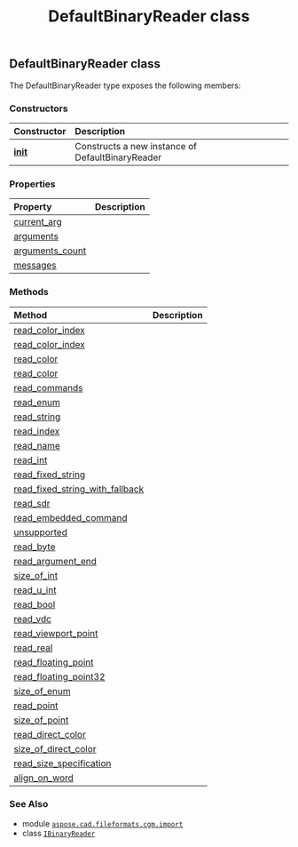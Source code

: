 ﻿---
title: DefaultBinaryReader class
second_title: Aspose.CAD for Python via .NET API References
description: 
type: docs
weight: 10
url: /python-net/aspose.cad.fileformats.cgm.import/defaultbinaryreader/
is_root: false
---

## DefaultBinaryReader class



The DefaultBinaryReader type exposes the following members:

### Constructors
| Constructor | Description |
| :- | :- |
| [__init__](/cad/python-net/aspose.cad.fileformats.cgm.import/defaultbinaryreader/__init__/#io.RawIOBase-aspose.cad.fileformats.cgm.CgmFile-aspose.cad.fileformats.cgm.import.ICommandFactory) | Constructs a new instance of DefaultBinaryReader |


### Properties
| Property | Description |
| :- | :- |
| [current_arg](/cad/python-net/aspose.cad.fileformats.cgm.import/defaultbinaryreader/current_arg) |  |
| [arguments](/cad/python-net/aspose.cad.fileformats.cgm.import/defaultbinaryreader/arguments) |  |
| [arguments_count](/cad/python-net/aspose.cad.fileformats.cgm.import/defaultbinaryreader/arguments_count) |  |
| [messages](/cad/python-net/aspose.cad.fileformats.cgm.import/defaultbinaryreader/messages) |  |


### Methods
| Method | Description |
| :- | :- |
| [read_color_index](/cad/python-net/aspose.cad.fileformats.cgm.import/defaultbinaryreader/read_color_index/#) |  |
| [read_color_index](/cad/python-net/aspose.cad.fileformats.cgm.import/defaultbinaryreader/read_color_index/#int) |  |
| [read_color](/cad/python-net/aspose.cad.fileformats.cgm.import/defaultbinaryreader/read_color/#) |  |
| [read_color](/cad/python-net/aspose.cad.fileformats.cgm.import/defaultbinaryreader/read_color/#int) |  |
| [read_commands](/cad/python-net/aspose.cad.fileformats.cgm.import/defaultbinaryreader/read_commands/#) |  |
| [read_enum](/cad/python-net/aspose.cad.fileformats.cgm.import/defaultbinaryreader/read_enum/#) |  |
| [read_string](/cad/python-net/aspose.cad.fileformats.cgm.import/defaultbinaryreader/read_string/#) |  |
| [read_index](/cad/python-net/aspose.cad.fileformats.cgm.import/defaultbinaryreader/read_index/#) |  |
| [read_name](/cad/python-net/aspose.cad.fileformats.cgm.import/defaultbinaryreader/read_name/#) |  |
| [read_int](/cad/python-net/aspose.cad.fileformats.cgm.import/defaultbinaryreader/read_int/#) |  |
| [read_fixed_string](/cad/python-net/aspose.cad.fileformats.cgm.import/defaultbinaryreader/read_fixed_string/#) |  |
| [read_fixed_string_with_fallback](/cad/python-net/aspose.cad.fileformats.cgm.import/defaultbinaryreader/read_fixed_string_with_fallback/#int) |  |
| [read_sdr](/cad/python-net/aspose.cad.fileformats.cgm.import/defaultbinaryreader/read_sdr/#) |  |
| [read_embedded_command](/cad/python-net/aspose.cad.fileformats.cgm.import/defaultbinaryreader/read_embedded_command/#) |  |
| [unsupported](/cad/python-net/aspose.cad.fileformats.cgm.import/defaultbinaryreader/unsupported/#str) |  |
| [read_byte](/cad/python-net/aspose.cad.fileformats.cgm.import/defaultbinaryreader/read_byte/#) |  |
| [read_argument_end](/cad/python-net/aspose.cad.fileformats.cgm.import/defaultbinaryreader/read_argument_end/#) |  |
| [size_of_int](/cad/python-net/aspose.cad.fileformats.cgm.import/defaultbinaryreader/size_of_int/#) |  |
| [read_u_int](/cad/python-net/aspose.cad.fileformats.cgm.import/defaultbinaryreader/read_u_int/#int) |  |
| [read_bool](/cad/python-net/aspose.cad.fileformats.cgm.import/defaultbinaryreader/read_bool/#) |  |
| [read_vdc](/cad/python-net/aspose.cad.fileformats.cgm.import/defaultbinaryreader/read_vdc/#) |  |
| [read_viewport_point](/cad/python-net/aspose.cad.fileformats.cgm.import/defaultbinaryreader/read_viewport_point/#) |  |
| [read_real](/cad/python-net/aspose.cad.fileformats.cgm.import/defaultbinaryreader/read_real/#) |  |
| [read_floating_point](/cad/python-net/aspose.cad.fileformats.cgm.import/defaultbinaryreader/read_floating_point/#) |  |
| [read_floating_point32](/cad/python-net/aspose.cad.fileformats.cgm.import/defaultbinaryreader/read_floating_point32/#) |  |
| [size_of_enum](/cad/python-net/aspose.cad.fileformats.cgm.import/defaultbinaryreader/size_of_enum/#) |  |
| [read_point](/cad/python-net/aspose.cad.fileformats.cgm.import/defaultbinaryreader/read_point/#) |  |
| [size_of_point](/cad/python-net/aspose.cad.fileformats.cgm.import/defaultbinaryreader/size_of_point/#) |  |
| [read_direct_color](/cad/python-net/aspose.cad.fileformats.cgm.import/defaultbinaryreader/read_direct_color/#) |  |
| [size_of_direct_color](/cad/python-net/aspose.cad.fileformats.cgm.import/defaultbinaryreader/size_of_direct_color/#) |  |
| [read_size_specification](/cad/python-net/aspose.cad.fileformats.cgm.import/defaultbinaryreader/read_size_specification/#aspose.cad.fileformats.cgm.enums.SpecificationMode) |  |
| [align_on_word](/cad/python-net/aspose.cad.fileformats.cgm.import/defaultbinaryreader/align_on_word/#) |  |



### See Also
* module [`aspose.cad.fileformats.cgm.import`](..)
* class [`IBinaryReader`](/cad/python-net/aspose.cad.fileformats.cgm/ibinaryreader)
